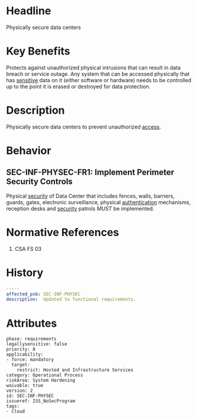 # Headline

Physically secure data centers

# Key Benefits

Protects against unauthorized physical intrusions that can result in
data breach or service outage. Any system that can be accessed
physically that has [sensitive](#DEF_Sensitive) data on it (either
software or hardware) needs to be controlled up to the point it is
erased or destroyed for data protection.

# Description

Physically secure data centers to prevent unauthorized [access](#DEF_Access).

# Behavior

## SEC-INF-PHYSEC-FR1: Implement Perimeter Security Controls

Physical [security](#DEF_Security) of Data Center that includes fences,
walls, barriers, guards, gates, electronic surveillance, physical
[authentication](#DEF_Authentication) mechanisms, reception desks and
[security](#DEF_Security) patrols _MUST_ be implemented.

# Normative References

1.  CSA FS 03

# History

```yaml
-----
affected_psb: SEC-INF-PHYSEC
description:  Updated to functional requirements.

```

# Attributes

    phase: requirements
    legallysensitive: false
    priority: 8
    applicability:
    - force: mandatory
      target:
        restrict: Hosted and Infrastructure Services
    category: Operational Process
    riskArea: System Hardening
    waivable: true
    version: 2
    id: SEC-INF-PHYSEC
    issueref: ISS_NoSecProgram
    tags:
    - Cloud
